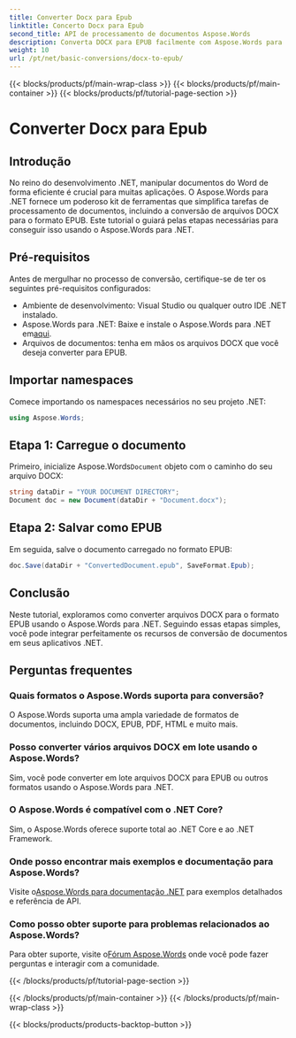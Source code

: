 ```yaml
---
title: Converter Docx para Epub
linktitle: Concerto Docx para Epub
second_title: API de processamento de documentos Aspose.Words
description: Converta DOCX para EPUB facilmente com Aspose.Words para .NET. Siga nosso tutorial para integração perfeita em seus aplicativos .NET.
weight: 10
url: /pt/net/basic-conversions/docx-to-epub/
---
```


{{< blocks/products/pf/main-wrap-class >}}
{{< blocks/products/pf/main-container >}}
{{< blocks/products/pf/tutorial-page-section >}}

# Converter Docx para Epub

## Introdução

No reino do desenvolvimento .NET, manipular documentos do Word de forma eficiente é crucial para muitas aplicações. O Aspose.Words para .NET fornece um poderoso kit de ferramentas que simplifica tarefas de processamento de documentos, incluindo a conversão de arquivos DOCX para o formato EPUB. Este tutorial o guiará pelas etapas necessárias para conseguir isso usando o Aspose.Words para .NET.

## Pré-requisitos

Antes de mergulhar no processo de conversão, certifique-se de ter os seguintes pré-requisitos configurados:
- Ambiente de desenvolvimento: Visual Studio ou qualquer outro IDE .NET instalado.
- Aspose.Words para .NET: Baixe e instale o Aspose.Words para .NET em[aqui](https://releases.aspose.com/words/net/).
- Arquivos de documentos: tenha em mãos os arquivos DOCX que você deseja converter para EPUB.

## Importar namespaces

Comece importando os namespaces necessários no seu projeto .NET:

```csharp
using Aspose.Words;
```

## Etapa 1: Carregue o documento

 Primeiro, inicialize Aspose.Words`Document` objeto com o caminho do seu arquivo DOCX:

```csharp
string dataDir = "YOUR DOCUMENT DIRECTORY";
Document doc = new Document(dataDir + "Document.docx");
```

## Etapa 2: Salvar como EPUB

Em seguida, salve o documento carregado no formato EPUB:

```csharp
doc.Save(dataDir + "ConvertedDocument.epub", SaveFormat.Epub);
```

## Conclusão

Neste tutorial, exploramos como converter arquivos DOCX para o formato EPUB usando o Aspose.Words para .NET. Seguindo essas etapas simples, você pode integrar perfeitamente os recursos de conversão de documentos em seus aplicativos .NET.

## Perguntas frequentes

### Quais formatos o Aspose.Words suporta para conversão?
O Aspose.Words suporta uma ampla variedade de formatos de documentos, incluindo DOCX, EPUB, PDF, HTML e muito mais.

### Posso converter vários arquivos DOCX em lote usando o Aspose.Words?
Sim, você pode converter em lote arquivos DOCX para EPUB ou outros formatos usando o Aspose.Words para .NET.

### O Aspose.Words é compatível com o .NET Core?
Sim, o Aspose.Words oferece suporte total ao .NET Core e ao .NET Framework.

### Onde posso encontrar mais exemplos e documentação para Aspose.Words?
 Visite o[Aspose.Words para documentação .NET](https://reference.aspose.com/words/net/) para exemplos detalhados e referência de API.

### Como posso obter suporte para problemas relacionados ao Aspose.Words?
 Para obter suporte, visite o[Fórum Aspose.Words](https://forum.aspose.com/c/words/8) onde você pode fazer perguntas e interagir com a comunidade.

{{< /blocks/products/pf/tutorial-page-section >}}

{{< /blocks/products/pf/main-container >}}
{{< /blocks/products/pf/main-wrap-class >}}

{{< blocks/products/products-backtop-button >}}

